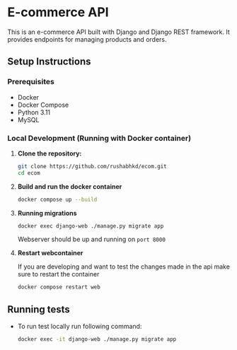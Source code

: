 # E-commerce API

This is an e-commerce API built with Django and Django REST framework. It provides endpoints for managing products and orders.

## Setup Instructions

### Prerequisites

- Docker
- Docker Compose
- Python 3.11
- MySQL

### Local Development (Running with Docker container)
1. **Clone the repository:**

   ```bash
   git clone https://github.com/rushabhkd/ecom.git
   cd ecom
   ```

2. **Build and run the docker container**
    ```bash
    docker compose up --build
    ```
3. **Running migrations**
    ```bash
    docker exec django-web ./manage.py migrate app
    ```
    Webserver should be up and running on `port 8000`

4. **Restart webcontainer**
    
    If you are developing and want to test the changes made in the api make sure to restart the container
    ```bash
    docker compose restart web
    ```


## Running tests

- To run test locally run following command:
    ```bash
    docker exec -it django-web ./manage.py migrate app
    ```
